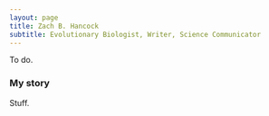 ```yaml
---
layout: page
title: Zach B. Hancock
subtitle: Evolutionary Biologist, Writer, Science Communicator
---
```


To do.

### My story

Stuff.
